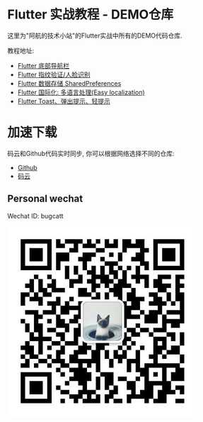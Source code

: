 # Flutter 实战教程 - DEMO仓库
这里为"阿航的技术小站"的Flutter实战中所有的DEMO代码仓库.

教程地址:
- [Flutter 底部导航栏](https://www.bugcatt.com/archives/76)
- [Flutter 指纹验证/人脸识别](https://www.bugcatt.com/archives/6)
- [Flutter 数据存储 SharedPreferences](https://www.bugcatt.com/archives/165)
- [Flutter 国际化: 多语言处理(Easy localization)](https://www.bugcatt.com/archives/847)
- [Flutter Toast、弹出提示、轻提示](https://www.bugcatt.com/archives/1179)

# 加速下载
码云和Github代码实时同步, 你可以根据网络选择不同的仓库:
- [Github](https://github.com/HarrisonQi/flutter-actual-combat-demo)
- [码云](https://gitee.com/HarrisonQI/flutter-actual-combat-demo)

## Personal wechat

Wechat ID: bugcatt

![Wechat](/qrcode.png)
